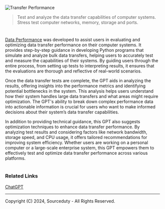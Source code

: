![Transfer Performance](https://github.com/user-attachments/assets/ace1e87b-d7f5-42f1-9030-15a3a8eb8dc0)

>  Test and analyze the data transfer capabilities of computer systems. Stress test computer networks, memory, storage and ports.

#

[Data Performance](https://chatgpt.com/g/g-5olyGrVM8-data-performance) was developed to assist users in evaluating and optimizing data transfer performance on their computer systems. It provides step-by-step guidance in developing Python programs that simulate and analyze bulk data transfers, helping users to accurately test and measure the capabilities of their systems. By guiding users through the entire process, from setting up tests to interpreting results, it ensures that the evaluations are thorough and reflective of real-world scenarios.

Once the data transfer tests are complete, the GPT aids in analyzing the results, offering insights into the performance metrics and identifying potential bottlenecks in the system. This analysis helps users understand how their system handles large data transfers and what areas might require optimization. The GPT's ability to break down complex performance data into actionable information is crucial for users who want to make informed decisions about their system’s data transfer capabilities.

In addition to providing technical guidance, this GPT also suggests optimization techniques to enhance data transfer performance. By analyzing test results and considering factors like network bandwidth, storage speed, and CPU usage, it offers tailored recommendations for improving system efficiency. Whether users are working on a personal computer or a large-scale enterprise system, this GPT empowers them to effectively test and optimize data transfer performance across various platforms.

#
### Related Links

[ChatGPT](https://github.com/sourceduty/ChatGPT)

***
Copyright (C) 2024, Sourceduty - All Rights Reserved.
